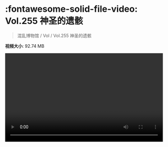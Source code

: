 # :fontawesome-solid-file-video: Vol.255 神圣的遗骸

> 混乱博物馆 / Vol / Vol.255 神圣的遗骸

**视频大小**: 92.74 MB

<video id="V-1d60155f0de3342c68c5523d15508fd2" width="512" height="288" preload="none" playsinline webkit-playsinline></video>